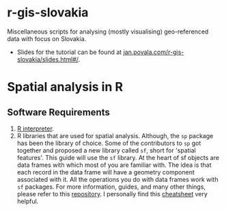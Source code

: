 # r-gis-slovakia
Miscellaneous scripts for analysing (mostly visualising) geo-referenced data with focus on Slovakia.

* Slides for the tutorial can be found at [jan.povala.com/r-gis-slovakia/slides.html#/](http://jan.povala.com/r-gis-slovakia/slides.html#/).



# Spatial analysis in R

## Software Requirements

1. [R interpreter](https://www.r-project.org/).
2. R libraries that are used for spatial analysis. Although, the `sp` package has been the library of choice. Some of the contributors to `sp` got together and proposed a new library called `sf`, short for 'spatial features'. This guide will use the `sf` library. At the heart of sf objects are data frames with which most of you are familiar with. The idea is that each record in the data frame will have a geometry component associated with it. All the operations you do with data frames work with `sf` packages. For more information, guides, and many other things, please refer to this [repository](https://github.com/r-spatial/sf/). I personally find this [cheatsheet](https://github.com/rstudio/cheatsheets/blob/master/sf.pdf) very helpful.



